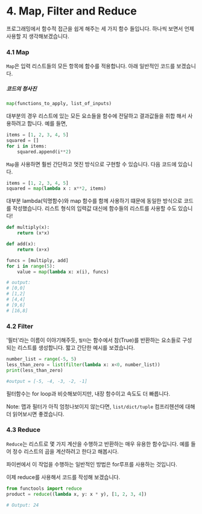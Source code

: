 # 4. Map, Filter and Reduce

프로그래밍에서 함수적 접근을 쉽게 해주는 세 가지 함수 들입니다. 하나씩 보면서 언제 사용할 지 생각해보겠습니다.

### 4.1 Map

`Map`은 입력 리스트들의 모든 항목에 함수를 적용합니다. 아래 일반적인 코드를 보겠습니다.

##### 코드의 청사진

```py
map(functions_to_apply, list_of_inputs)
```

대부분의 경우 리스트에 있는 모든 요소들을 함수에 전달하고 결과값들을 취합 해서 사용하려고 합니다. 예를 들면,

```py
items = [1, 2, 3, 4, 5]
squared = []
for i in items:
    squared.append(i**2)
```

`Map`을 사용하면 훨씬 간단하고 멋진 방식으로 구현할 수 있습니다. 다음 코드에 있습니다.

```py
items = [1, 2, 3, 4, 5]
squared = map(lambda x : x**2, items)
```

대부분 lambda\(익명함수\)와 map 함수를 함께 사용하기 떄문에 동일한 방식으로 코드를 작성했습니다. 리스트 형식의 입력값 대신에 함수들의 리스트를 사용할 수도 있습니다!

```py
def multiply(x):
    return (x*x)

def add(x):
    return (x+x)

funcs = [multiply, add]
for i in range(5):
    value = map(lambda x: x(i), funcs)

# output:
# [0,0]
# [1,2]
# [4,4]
# [9,6]
# [16,8]
```

### 4.2 Filter

'필터'라는 이름이 이야기해주듯, `필터`는 함수에서 참\(True\)를 반환하는 요소들로 구성되는 리스트를 생성합니다. 짧고 간단한 예시를 보겠습니다.

```py
number_list = range(-5, 5)
less_than_zero = list(filter(lambda x: x<0, number_list))
print(less_than_zero)

#output = [-5, -4, -3, -2, -1]
```

필터함수는 for loop과 비슷해보이지만, 내장 함수이고 속도도 더 빠릅니다.

Note: 맵과 필터가 아직 엄청나보이지 않는다면, `list/dict/tuple` 컴프리헨션에 대해 더 읽어보시면 좋겠습니다.

### 4.3 Reduce

`Reduce`는 리스트로 몇 가지 계산을 수행하고 반환하는 매우 유용한 함수입니다. 예를 들어 정수 리스트의 곱을 계산하려고 한다고 해봅시다. 

파이썬에서 이 작업을 수행하는 일반적인 방법은 for루프를 사용하는 것입니다.

이제 reduce를 사용해서 코드를 작성해 보겠습니다.

```py
from functools import reduce 
product = reduce((lambda x, y: x * y), [1, 2, 3, 4])

# Output: 24
```




